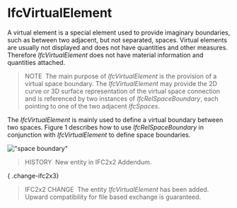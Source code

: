 IfcVirtualElement
=================

A virtual element is a special element used to provide imaginary boundaries, such as between two adjacent, but not separated, spaces. Virtual elements are usually not displayed and does not have quantities and other measures. Therefore _IfcVirtualElement_ does not have material information and quantities attached.

> NOTE&nbsp; The main purpose of _IfcVirtualElement_ is the provision of a virtual space boundary. The _IfcVirtualElement_ may provide the 2D curve or 3D surface representation of the virtual space connection and is referenced by two instances of _IfcRelSpaceBoundary_, each pointing to one of the two adjacent _IfcSpaces_.

The _IfcVirtualElement_ is mainly used to define a virtual boundary between two spaces. Figure 1 describes how to use _IfcRelSpaceBoundary_ in conjunction with _IfcVirtualElement_ to define space boundaries.

!["space boundary"](../../../../../../figures/ifcvirtualelement_spaceboundaries.png "Figure 1 &mdash; Virtual element space boundaries")

> HISTORY&nbsp; New entity in IFC2x2 Addendum.

{ .change-ifc2x3}
> IFC2x2 CHANGE&nbsp; The entity _IfcVirtualElement_ has been added. Upward compatibility for file based exchange is guaranteed.
